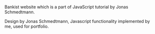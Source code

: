 Bankist website which is a part of JavaScript tutorial by Jonas Schmedtmann.

Design by Jonas Schmedtmann, Javascript functionality implemented by me, used for portfolio.